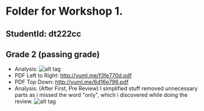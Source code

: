 # Folder for Workshop 1.
## StudentId: dt222cc

## Grade 2 (passing grade)
- Analysis: ![alt tag](http://yuml.me/f3fe770d)
 - PDF Left to Right: http://yuml.me/f3fe770d.pdf
 - PDF Top Down: http://yuml.me/6d16e796.pdf
- Analysis: (After First, Pre Review) I simplified stuff removed unnecessary parts as i missed the word "only", which i discovered while doing the review. ![alt tag](http://yuml.me/34bcf381)
